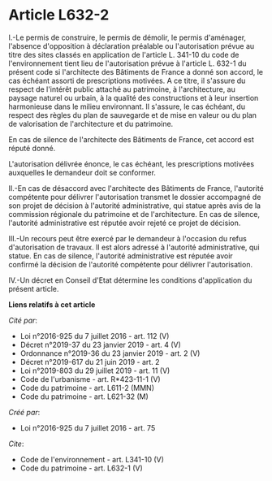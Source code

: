 # Article L632-2

I.-Le permis de construire, le permis de démolir, le permis d'aménager, l'absence d'opposition à déclaration préalable ou
l'autorisation prévue au titre des sites classés en application de l'article L. 341-10 du code de l'environnement tient lieu
de l'autorisation prévue à l'article L. 632-1 du présent code si l'architecte des Bâtiments de France a donné son accord, le
cas échéant assorti de prescriptions motivées. A ce titre, il s'assure du respect de l'intérêt public attaché au patrimoine,
à l'architecture, au paysage naturel ou urbain, à la qualité des constructions et à leur insertion harmonieuse dans le milieu
environnant. Il s'assure, le cas échéant, du respect des règles du plan de sauvegarde et de mise en valeur ou du plan de
valorisation de l'architecture et du patrimoine. 

En cas de silence de l'architecte des Bâtiments de France, cet accord est réputé donné. 

L'autorisation délivrée énonce, le cas échéant, les prescriptions motivées auxquelles le demandeur doit se conformer. 

II.-En cas de désaccord avec l'architecte des Bâtiments de France, l'autorité compétente pour délivrer l'autorisation
transmet le dossier accompagné de son projet de décision à l'autorité administrative, qui statue après avis de la commission
régionale du patrimoine et de l'architecture. En cas de silence, l'autorité administrative est réputée avoir rejeté ce projet
de décision. 

III.-Un recours peut être exercé par le demandeur à l'occasion du refus d'autorisation de travaux. Il est alors adressé à
l'autorité administrative, qui statue. En cas de silence, l'autorité administrative est réputée avoir confirmé la décision de
l'autorité compétente pour délivrer l'autorisation. 

IV.-Un décret en Conseil d'Etat détermine les conditions d'application du présent article.

**Liens relatifs à cet article**

_Cité par_:

  - Loi n°2016-925 du 7 juillet 2016 - art. 112 (V)
  - Décret n°2019-37 du 23 janvier 2019 - art. 4 (V)
  - Ordonnance n°2019-36 du 23 janvier 2019 - art. 2 (V)
  - Décret n°2019-617 du 21 juin 2019 - art. 2
  - Loi n°2019-803 du 29 juillet 2019 - art. 11 (V)
  - Code de l'urbanisme - art. R*423-11-1 (V)
  - Code du patrimoine - art. L611-2 (MMN)
  - Code du patrimoine - art. L621-32 (M)

_Créé par_:

  - Loi n°2016-925 du 7 juillet 2016 - art. 75

_Cite_:

  - Code de l'environnement - art. L341-10 (V)
  - Code du patrimoine - art. L632-1 (V)
